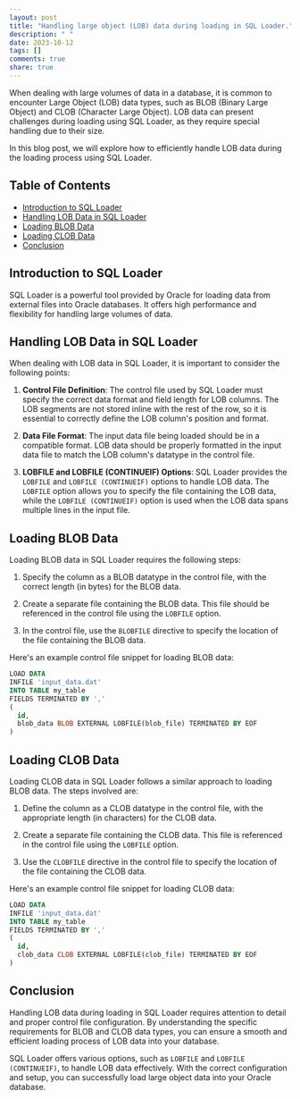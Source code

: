 ```yaml
---
layout: post
title: "Handling large object (LOB) data during loading in SQL Loader."
description: " "
date: 2023-10-12
tags: []
comments: true
share: true
---
```


When dealing with large volumes of data in a database, it is common to encounter Large Object (LOB) data types, such as BLOB (Binary Large Object) and CLOB (Character Large Object). LOB data can present challenges during loading using SQL Loader, as they require special handling due to their size.

In this blog post, we will explore how to efficiently handle LOB data during the loading process using SQL Loader.

## Table of Contents
- [Introduction to SQL Loader](#introduction-to-sql-loader)
- [Handling LOB Data in SQL Loader](#handling-lob-data-in-sql-loader)
- [Loading BLOB Data](#loading-blob-data)
- [Loading CLOB Data](#loading-clob-data)
- [Conclusion](#conclusion)

## Introduction to SQL Loader

SQL Loader is a powerful tool provided by Oracle for loading data from external files into Oracle databases. It offers high performance and flexibility for handling large volumes of data.

## Handling LOB Data in SQL Loader

When dealing with LOB data in SQL Loader, it is important to consider the following points:

1. **Control File Definition**: The control file used by SQL Loader must specify the correct data format and field length for LOB columns. The LOB segments are not stored inline with the rest of the row, so it is essential to correctly define the LOB column's position and format.

2. **Data File Format**: The input data file being loaded should be in a compatible format. LOB data should be properly formatted in the input data file to match the LOB column's datatype in the control file.

3. **LOBFILE and LOBFILE (CONTINUEIF) Options**: SQL Loader provides the `LOBFILE` and `LOBFILE (CONTINUEIF)` options to handle LOB data. The `LOBFILE` option allows you to specify the file containing the LOB data, while the `LOBFILE (CONTINUEIF)` option is used when the LOB data spans multiple lines in the input file.

## Loading BLOB Data

Loading BLOB data in SQL Loader requires the following steps:

1. Specify the column as a BLOB datatype in the control file, with the correct length (in bytes) for the BLOB data.

2. Create a separate file containing the BLOB data. This file should be referenced in the control file using the `LOBFILE` option.

3. In the control file, use the `BLOBFILE` directive to specify the location of the file containing the BLOB data.

Here's an example control file snippet for loading BLOB data:

```sql
LOAD DATA
INFILE 'input_data.dat'
INTO TABLE my_table
FIELDS TERMINATED BY ','
(
  id,
  blob_data BLOB EXTERNAL LOBFILE(blob_file) TERMINATED BY EOF
)
```

## Loading CLOB Data

Loading CLOB data in SQL Loader follows a similar approach to loading BLOB data. The steps involved are:

1. Define the column as a CLOB datatype in the control file, with the appropriate length (in characters) for the CLOB data.

2. Create a separate file containing the CLOB data. This file is referenced in the control file using the `LOBFILE` option.

3. Use the `CLOBFILE` directive in the control file to specify the location of the file containing the CLOB data.

Here's an example control file snippet for loading CLOB data:

```sql
LOAD DATA
INFILE 'input_data.dat'
INTO TABLE my_table
FIELDS TERMINATED BY ','
(
  id,
  clob_data CLOB EXTERNAL LOBFILE(clob_file) TERMINATED BY EOF
)
```

## Conclusion

Handling LOB data during loading in SQL Loader requires attention to detail and proper control file configuration. By understanding the specific requirements for BLOB and CLOB data types, you can ensure a smooth and efficient loading process of LOB data into your database.

SQL Loader offers various options, such as `LOBFILE` and `LOBFILE (CONTINUEIF)`, to handle LOB data effectively. With the correct configuration and setup, you can successfully load large object data into your Oracle database.